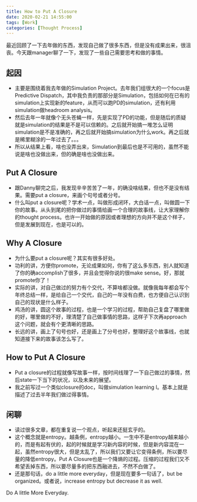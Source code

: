 ```yaml
---
title: How to Put A Closure
date: 2020-02-21 14:55:00
tags: [Work]
categories: [Thought Process]
---
```

最近回顾了一下去年做的东西，发现自己做了很多东西，但是没有成果出来，很沮丧。今天跟manager聊了一下，发现了一些自己需要思考和做的事情。

## 起因
* 主要是围绕着我去年做的Simulation Project。去年我们组很大的一个focus是Predictive Dispatch，其中我负责的那部分是Simulation，包括如何在已有的simulation上实现新的feature，从而可以跑PD的simulation，还有利用simulation做headroom analysis。
* 然后去年一年就像个无头苍蝇一样，先是实现了PD的功能，但是随后的质疑就是simulation的结果是不是可以信赖的。之后就开始搞一堆怎么证明simulation是不是准确的，再之后就开始搞simulation为什么work。再之后就是稀里糊涂的一年过去了。。。
* 所以从结果上看，啥也没弄出来，Simulation到最后也是不可用的，虽然不能说是啥也没做出来，但的确是啥也没做出来。

## Put A Closure
* 跟Danny聊完之后，我发现辛辛苦苦了一年，的确没啥结果，但也不是没有结果。需要put a closure，来画个句号或者分号。
* 什么叫put a closure呢？学术一点，叫做形成闭环，大白话一点，叫做圆一下你的故事。从头到尾的把你做过的事情给画一个合理的故事线，让大家理解你的thought process。也许一开始做的原因或者理想的方向并不是这个样子，但是发展到现在，也是可以的。

## Why A Closure
* 为什么要put a closure呢？其实有很多好处。
* 功利的讲，方便你promote，无论成果如何，你有了这么多东西，别人就知道了你的确accomplish了很多，并且会觉得你说的很make sense。好，那就promote你了！
* 实际的讲，对自己做过的努力有个交代，不算啥都没做。就像我每年都会写个年终总结一样，是给自己一个交代，自己的一年没有白费，也方便自己认识到自己的现状是什么样子。
* 鸡汤的讲，圆这个故事的过程，也是一个学习的过程，帮助自己复盘了哪里做的好，哪里做的不好，理清楚了自己做事情的思路，这样子下次再approach这个问题，就会有个更清晰的思路。
* 长远的讲，画上了句号也好，还是画上了分号也好，整理好这个故事线，也就知道接下来的故事该怎么写了。

## How to Put A Closure
* Put a closure的过程就像写故事一样，按时间线理了一下自己做过的事情，然后state一下当下的状况，以及未来的展望。
* 我之前写过一个类似closure的doc，叫做simulation learning I。基本上就是描述了过去半年我们做过得事情。

## 闲聊
* 读过很多文章，都在重复说一个观点，听起来还挺玄乎的。
* 这个概念就是entropy。越条例，entropy越小。一生中不是entropy越来越小的，而是有起有伏的，起的时候就是学习新内容的时候，但是新内容混在一起，虽然entropy很大，但是太乱了，所以我们又要让它变得条例，所以要尽量的降低entropy。Put A Closure也是一个降熵的过程。压缩的过程我们又不希望丢掉东西，所以要尽量多的把东西融进去，不然不白做了。
* 还是那句话，do a little more everyday，但是现在要多一句话了，but be organized。或者说，increase entropy but decrease it as well.


Do A little More Everyday.
